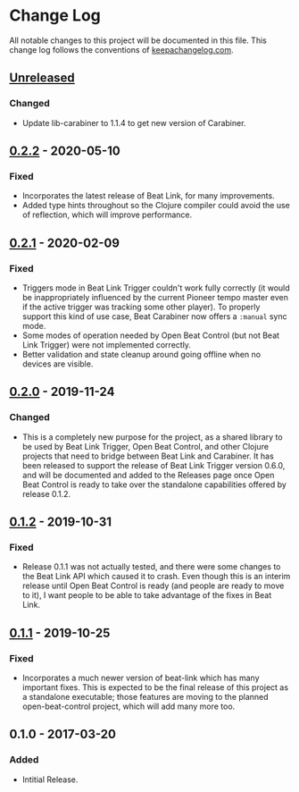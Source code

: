 # Change Log

All notable changes to this project will be documented in this file.
This change log follows the conventions of
[keepachangelog.com](http://keepachangelog.com/).

## [Unreleased][unreleased]

### Changed

- Update lib-carabiner to 1.1.4 to get new version of Carabiner.


## [0.2.2] - 2020-05-10

### Fixed

- Incorporates the latest release of Beat Link, for many improvements.
- Added type hints throughout so the Clojure compiler could avoid the
  use of reflection, which will improve performance.


## [0.2.1] - 2020-02-09

### Fixed

- Triggers mode in Beat Link Trigger couldn't work fully correctly (it
  would be inappropriately influenced by the current Pioneer tempo
  master even if the active trigger was tracking some other player).
  To properly support this kind of use case, Beat Carabiner now offers
  a `:manual` sync mode.
- Some modes of operation needed by Open Beat Control (but not Beat
  Link Trigger) were not implemented correctly.
- Better validation and state cleanup around going offline when no
  devices are visible.


## [0.2.0] - 2019-11-24

### Changed

- This is a completely new purpose for the project, as a shared
  library to be used by Beat Link Trigger, Open Beat Control, and
  other Clojure projects that need to bridge between Beat Link and
  Carabiner. It has been released to support the release of Beat Link
  Trigger version 0.6.0, and will be documented and added to the
  Releases page once Open Beat Control is ready to take over the
  standalone capabilities offered by release 0.1.2.


## [0.1.2] - 2019-10-31

### Fixed

- Release 0.1.1 was not actually tested, and there were some changes
  to the Beat Link API which caused it to crash. Even though this is
  an interim release until Open Beat Control is ready (and people are
  ready to move to it), I want people to be able to take advantage of
  the fixes in Beat Link.


## [0.1.1] - 2019-10-25

### Fixed

- Incorporates a much newer version of beat-link which has many
  important fixes. This is expected to be the final release of this
  project as a standalone executable; those features are moving to the
  planned open-beat-control project, which will add many more too.


## 0.1.0 - 2017-03-20

### Added

- Intitial Release.

[Unreleased]: https://github.com/brunchboy/beat-carabiner/compare/v0.2.2...HEAD
[0.2.2]: https://github.com/brunchboy/beat-carabiner/compare/v0.2.1...v0.2.2
[0.2.1]: https://github.com/brunchboy/beat-carabiner/compare/v0.2.0...v0.2.1
[0.2.0]: https://github.com/brunchboy/beat-carabiner/compare/v0.1.2...v0.2.0
[0.1.2]: https://github.com/Deep-Symmetry/crate-digger/compare/v0.1.1...v0.1.2
[0.1.1]: https://github.com/Deep-Symmetry/crate-digger/compare/v0.1.0...v0.1.1
